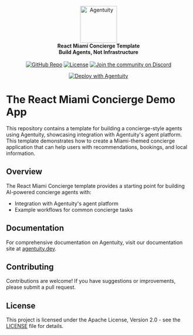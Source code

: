 <div align="center">
    <img src=".github/Agentuity.png" alt="Agentuity" width="100"/> <br/>
    <strong>React Miami Concierge Template</strong> <br/>
    <strong>Build Agents, Not Infrastructure</strong> <br/>
<br />
<a href="https://github.com/agentuity/agent-react-miami-concierge-template"><img alt="GitHub Repo" src="https://img.shields.io/badge/GitHub-Miami--Concierge-blue"></a>
<a href="https://github.com/agentuity/agent-react-miami-concierge-template/blob/main/LICENSE.md"><img alt="License" src="https://badgen.now.sh/badge/license/Apache-2.0"></a>
<a href="https://discord.gg/vtn3hgUfuc"><img alt="Join the community on Discord" src="https://img.shields.io/discord/1332974865371758646.svg?style=flat"></a>

 [![Deploy with Agentuity](https://app.agentuity.com/img/deploy.svg)](https://app.agentuity.com/deploy)
</div>
</div>

# The React Miami Concierge Demo App

This repository contains a template for building a concierge-style agents using Agentuity, showcasing integration with Agentuity's agent platform. This template demonstrates how to create a Miami-themed concierge application that can help users with recommendations, bookings, and local information.

## Overview

The React Miami Concierge template provides a starting point for building AI-powered concierge agents with:

- Integration with Agentuity's agent platform
- Example workflows for common concierge tasks

## Documentation

For comprehensive documentation on Agentuity, visit our documentation site at [agentuity.dev](https://agentuity.dev).

## Contributing

Contributions are welcome! If you have suggestions or improvements, please submit a pull request.

## License

This project is licensed under the Apache License, Version 2.0 - see the [LICENSE](LICENSE.md) file for details.


